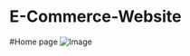 # E-Commerce-Website
#Home page
![Image](https://github.com/user-attachments/assets/3356bda7-8897-4b3d-952c-cef056b20b1f)
